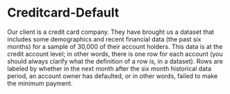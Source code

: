 # Creditcard-Default
Our client is a credit card company. They have brought us a dataset that includes some demographics and recent financial data (the past six months) for a sample of 30,000 of their account holders. This data is at the credit account level; in other words, there is one row for each account (you should always clarify what the definition of a row is, in a dataset). Rows are labeled by whether in the next month after the six month historical data period, an account owner has defaulted, or in other words, failed to make the minimum payment.
